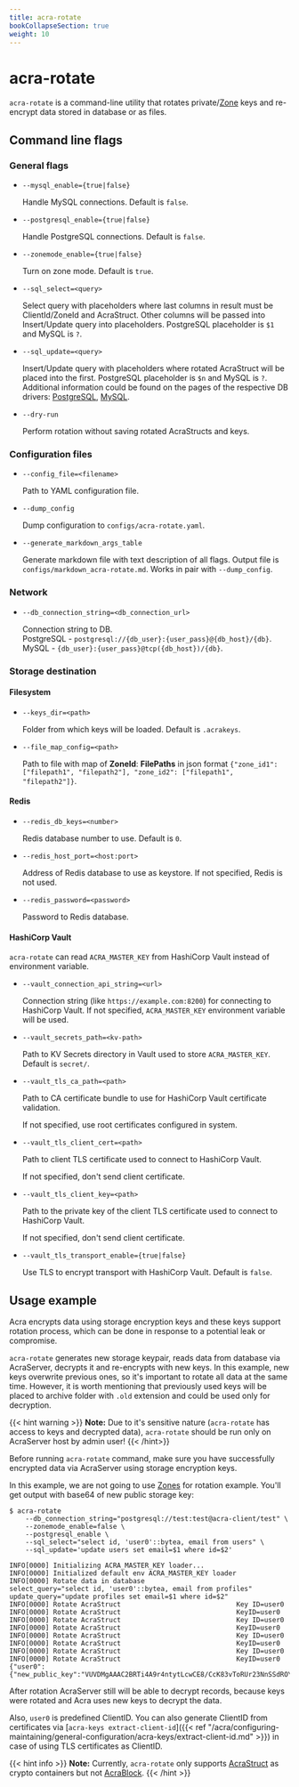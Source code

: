 ```yaml
---
title: acra-rotate
bookCollapseSection: true
weight: 10
---
```


# acra-rotate

`acra-rotate` is a command-line utility that rotates private/[Zone](/acra/security-controls/zones) keys and re-encrypt data stored in database or as files.

## Command line flags


### General flags

* `--mysql_enable={true|false}`

  Handle MySQL connections.
  Default is `false`.

* `--postgresql_enable={true|false}`

  Handle PostgreSQL connections.
  Default is `false`.

* `--zonemode_enable={true|false}`

  Turn on zone mode.
  Default is `true`.

* `--sql_select=<query>`

  Select query with placeholders where last columns in result must be ClientId/ZoneId and AcraStruct. 
  Other columns will be passed into Insert/Update query into placeholders.
  PostgreSQL placeholder is `$1` and MySQL is `?`.

* `--sql_update=<query>`

  Insert/Update query with placeholders where rotated AcraStruct will be placed into the first.
  PostgreSQL placeholder is `$n` and MySQL is `?`. Additional information could be found on the pages of the respective DB drivers: [PostgreSQL](https://github.com/lib/pq), [MySQL](https://github.com/go-sql-driver/mysql).

* `--dry-run`

  Perform rotation without saving rotated AcraStructs and keys.

### Configuration files

* `--config_file=<filename>`

  Path to YAML configuration file.

* `--dump_config`

  Dump configuration to `configs/acra-rotate.yaml`.

* `--generate_markdown_args_table`

  Generate markdown file with text description of all flags.
  Output file is `configs/markdown_acra-rotate.md`.
  Works in pair with `--dump_config`.

### Network

* `--db_connection_string=<db_connection_url>`

  Connection string to DB.\
  PostgreSQL - `postgresql://{db_user}:{user_pass}@{db_host}/{db}`. \
  MySQL - `{db_user}:{user_pass}@tcp({db_host})/{db}`.

### Storage destination

#### Filesystem

* `--keys_dir=<path>`

  Folder from which keys will be loaded.
  Default is `.acrakeys`.

* `--file_map_config=<path>`

  Path to file with map of **ZoneId**: **FilePaths** in json format `{"zone_id1": ["filepath1", "filepath2"], "zone_id2": ["filepath1", "filepath2"]}`.

#### Redis

* `--redis_db_keys=<number>`

  Redis database number to use.
  Default is `0`.
  <!-- `acra-server -help` says default is `-1` but in `cmd/redis.go` I see `redisDefaultDB = 0` -->
  <!-- this var is also used as default value for the flag, where's the truth? -->

* `--redis_host_port=<host:port>`

  Address of Redis database to use as keystore.
  If not specified, Redis is not used.

* `--redis_password=<password>`

  Password to Redis database.


#### HashiCorp Vault

`acra-rotate` can read `ACRA_MASTER_KEY` from HashiCorp Vault instead of environment variable.

* `--vault_connection_api_string=<url>`

  Connection string (like `https://example.com:8200`) for connecting to HashiCorp Vault.
  If not specified, `ACRA_MASTER_KEY` environment variable will be used.

* `--vault_secrets_path=<kv-path>`

  Path to KV Secrets directory in Vault used to store `ACRA_MASTER_KEY`.
  Default is `secret/`.

* `--vault_tls_ca_path=<path>`

  Path to CA certificate bundle to use for HashiCorp Vault certificate validation.

  If not specified, use root certificates configured in system.

* `--vault_tls_client_cert=<path>`

  Path to client TLS certificate used to connect to HashiCorp Vault.

  If not specified, don't send client certificate.

* `--vault_tls_client_key=<path>`

  Path to the private key of the client TLS certificate used to connect to HashiCorp Vault.

  If not specified, don't send client certificate.

* `--vault_tls_transport_enable={true|false}`

  Use TLS to encrypt transport with HashiCorp Vault.
  Default is `false`.


## Usage example

Acra encrypts data using storage encryption keys and these keys support rotation process, which can be done in response to a potential leak or compromise.

`acra-rotate` generates new storage keypair, reads data from database via AcraServer, decrypts it and re-encrypts with new keys. In this example, new keys overwrite previous ones, so it's important to rotate all data at the same time.
However, it is worth mentioning that previously used keys will be placed to archive folder with `.old` extension and could be used only for decryption.

{{< hint warning >}}
**Note:**
Due to it's sensitive nature (`acra-rotate` has access to keys and decrypted data), `acra-rotate` should be run only on AcraServer host by admin user!
{{< /hint>}}


Before running `acra-rotate` command, make sure you have successfully encrypted data via AcraServer using storage encryption keys. 

In this example, we are not going to use [Zones](/acra/security-controls/zones) for rotation example. You'll get output with base64 of new public storage key:

```
$ acra-rotate 
    --db_connection_string="postgresql://test:test@acra-client/test" \
    --zonemode_enable=false \
    --postgresql_enable \
    --sql_select="select id, 'user0'::bytea, email from users" \
    --sql_update='update users set email=$1 where id=$2' 

INFO[0000] Initializing ACRA_MASTER_KEY loader...       
INFO[0000] Initialized default env ACRA_MASTER_KEY loader 
INFO[0000] Rotate data in database                       select_query="select id, 'user0'::bytea, email from profiles" update_query="update profiles set email=$1 where id=$2"
INFO[0000] Rotate AcraStruct                             Key ID=user0
INFO[0000] Rotate AcraStruct                             KeyID=user0
INFO[0000] Rotate AcraStruct                             Key ID=user0
INFO[0000] Rotate AcraStruct                             KeyID=user0
INFO[0000] Rotate AcraStruct                             Key ID=user0
INFO[0000] Rotate AcraStruct                             KeyID=user0
INFO[0000] Rotate AcraStruct                             Key ID=user0
INFO[0000] Rotate AcraStruct                             KeyID=user0
{"user0":{"new_public_key":"VUVDMgAAAC2BRTi4A9r4ntytLcwCE8/CcK83vToRUr23NnSSdROYzbcZQW/w"}}
```

After rotation AcraServer still will be able to decrypt records, because keys were rotated and Acra uses new keys to decrypt the data.

Also, `user0` is predefined ClientID. You can also generate ClientID from certificates via [`acra-keys extract-client-id`]({{< ref "/acra/configuring-maintaining/general-configuration/acra-keys/extract-client-id.md" >}}) in case of using TLS certificates as ClientID. 

{{< hint info >}}
**Note:**
Currently, `acra-rotate` only supports [AcraStruct](/acra/acra-in-depth/data-structures/acrastruct/) as crypto containers but not [AcraBlock](/acra/acra-in-depth/data-structures/acrablock/).
{{< /hint >}}
